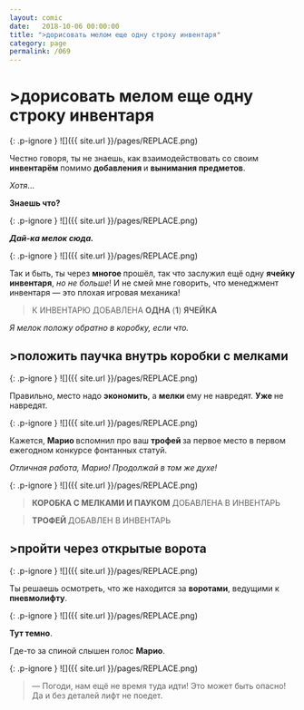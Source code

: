 ```yaml
---
layout: comic
date:   2018-10-06 00:00:00 
title: ">дорисовать мелом еще одну строку инвентаря"
category: page
permalink: /069
---
```

# >дорисовать мелом еще одну строку инвентаря

{: .p-ignore }
![]({{ site.url }}/pages/REPLACE.png)

Честно говоря, ты не знаешь, как взаимодействовать со своим <strong>инвентарём </strong>помимо <strong>добавления </strong>и <strong>вынимания предметов</strong>.

<em>Хотя</em>…

<strong>Знаешь что?</strong>

{: .p-ignore }
![]({{ site.url }}/pages/REPLACE.png)

<strong><em>Дай-ка мелок сюда.</em></strong>

{: .p-ignore }
![]({{ site.url }}/pages/REPLACE.png)

Так и быть, ты через <strong>многое </strong>прошёл, так что заслужил ещё одну <strong>ячейку инвентаря</strong>, <em>но не больше</em>! И не смей мне говорить, что менеджмент инвентаря — это плохая игровая механика!

<blockquote>К ИНВЕНТАРЮ ДОБАВЛЕНА <strong>ОДНА </strong>(<strong>1</strong>) <strong>ЯЧЕЙКА</strong></blockquote>

<em>Я мелок положу обратно в коробку, если что.</em>

## >положить паучка внутрь коробки с мелками

{: .p-ignore }
![]({{ site.url }}/pages/REPLACE.png)

Правильно, место надо <strong>экономить</strong>, а <strong>мелки </strong>ему не навредят. <strong>Уже </strong>не навредят.

{: .p-ignore }
![]({{ site.url }}/pages/REPLACE.png)

Кажется, <strong>Марио </strong>вспомнил про ваш <strong>трофей </strong>за первое место в первом ежегодном конкурсе фонтанных статуй.

<em>Отличная работа, Марио! Продолжай в том же духе!</em>

{: .p-ignore }
![]({{ site.url }}/pages/REPLACE.png)

<blockquote><strong>КОРОБКА С МЕЛКАМИ И ПАУКОМ</strong> ДОБАВЛЕНА В ИНВЕНТАРЬ</blockquote>

<blockquote><strong>ТРОФЕЙ </strong>ДОБАВЛЕН В ИНВЕНТАРЬ</blockquote>

## >пройти через открытые ворота

{: .p-ignore }
![]({{ site.url }}/pages/REPLACE.png)

Ты решаешь осмотреть, что же находится за <strong>воротами</strong>, ведущими к <strong>пневмолифту</strong>.

{: .p-ignore }
![]({{ site.url }}/pages/REPLACE.png)

<strong>Тут темно</strong>.

Где-то за спиной слышен голос <strong>Марио</strong>.

{: .p-ignore }
![]({{ site.url }}/pages/REPLACE.png)

<blockquote>— Погоди, нам ещё не время туда идти! Это может быть опасно! Да и без деталей лифт не поедет.</blockquote>

